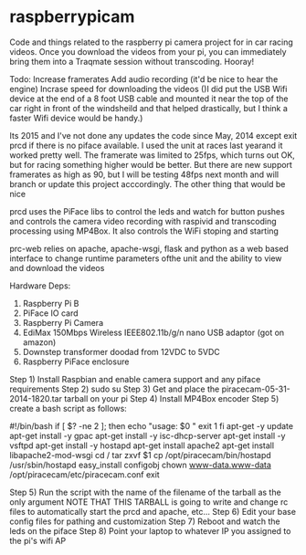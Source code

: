 # raspberrypicam
Code and things related to the raspberry pi camera project for in car racing videos.  Once you download the videos from your pi, you can immediately bring them into a Traqmate session without transcoding.  Hooray!  

Todo: 
    Increase framerates
    Add audio recording (it'd be nice to hear the engine)
    Incrase speed for downloading the videos 
    	()I did put the USB Wifi device at the end of a 8 foot USB cable and mounted it near the top of the car right in front of the windsheild and that helped drastically, but I think a faster Wifi device would be handy.)

Its 2015 and I've not done any updates the code since May, 2014 except exit prcd if there is no piface available. I used the unit at races last yearand it worked pretty well. The framerate was limited to 25fps, which turns out OK, but for racing something higher would be better. But there are new support framerates as high as 90, but I will be testing 48fps next month and will branch or update this project acccordingly.  The other thing that would be nice 

prcd uses the PiFace libs to control the leds and watch for button pushes and controls the camera video recording with raspivid and transcoding processing using MP4Box.  It also controls the WiFi stoping and starting

prc-web relies on apache, apache-wsgi, flask and python as a web based interface to change runtime parameters ofthe unit and the ability to view and download the videos

Hardware Deps:

1) Raspberry Pi B
2) PiFace IO card
3) Raspberry Pi Camera
4) EdiMax 150Mbps Wireless IEEE802.11b/g/n nano USB adaptor (got on amazon)
5) Downstep transformer doodad from 12VDC to 5VDC
6) Raspberry PiFace enclosure


Step 1) Install Raspbian and enable camera support and any piface requirements
Step 2) sudo su
Step 3) Get and place the piracecam-05-31-2014-1820.tar tarball on your pi
Step 4) Install MP4Box encoder
Step 5) create a bash script as follows:

#!/bin/bash
if [ $? -ne 2 ]; then
  echo "usage: $0 <name of piracecam.tgz>"
  exit 1
fi
apt-get -y update
apt-get install -y gpac
apt-get install -y isc-dhcp-server
apt-get install -y vsftpd
apt-get install -y hostapd
apt-get install apache2
apt-get install libapache2-mod-wsgi
cd /
tar zxvf $1
cp /opt/piracecam/bin/hostapd /usr/sbin/hostapd
easy_install configobj
chown www-data.www-data /opt/piracecam/etc/piracecam.conf
exit

Step 5) Run the script with the name of the filename of the tarball as the only argument
  NOTE THAT THIS TARBALL is going to write and change rc files to automatically start the prcd and apache, etc...
Step 6) Edit your base config files for pathing and customization
Step 7) Reboot and watch the leds on the piface
Step 8) Point your laptop to whatever IP you assigned to the pi's wifi AP


